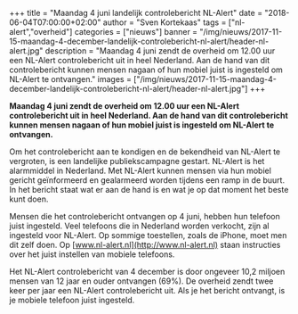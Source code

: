 +++
title = "Maandag 4 juni landelijk controlebericht NL-Alert"
date = "2018-06-04T07:00:00+02:00"
author = "Sven Kortekaas"
tags = ["nl-alert","overheid"]
categories = ["nieuws"]
banner = "/img/nieuws/2017-11-15-maandag-4-december-landelijk-controlebericht-nl-alert/header-nl-alert.jpg"
description = "Maandag 4 juni zendt de overheid om 12.00 uur een NL-Alert controlebericht uit in heel Nederland. Aan de hand van dit controlebericht kunnen mensen nagaan of hun mobiel juist is ingesteld om NL-Alert te ontvangen."
images = ["/img/nieuws/2017-11-15-maandag-4-december-landelijk-controlebericht-nl-alert/header-nl-alert.jpg"]
+++

**Maandag 4 juni zendt de overheid om 12.00 uur een NL-Alert controlebericht uit in heel Nederland. Aan de hand van dit controlebericht kunnen mensen nagaan of hun mobiel juist is ingesteld om NL-Alert te ontvangen.**  

Om het controlebericht aan te kondigen en de bekendheid van NL-Alert te vergroten, is een landelijke publiekscampagne gestart. NL-Alert is het alarmmiddel in Nederland. Met NL-Alert kunnen mensen via hun mobiel gericht geïnformeerd en gealarmeerd worden tijdens een ramp in de buurt. In het bericht staat wat er aan de hand is en wat je op dat moment het beste kunt doen.  

Mensen die het controlebericht ontvangen op 4 juni, hebben hun telefoon juist ingesteld. Veel telefoons die in Nederland worden verkocht, zijn al ingesteld voor NL-Alert. Op sommige toestellen, zoals de iPhone, moet men dit zelf doen. Op [www.nl-alert.nl](http://www.nl-alert.nl) staan instructies over het juist instellen van mobiele telefoons.  

Het NL-Alert controlebericht van 4 december is door ongeveer 10,2 miljoen mensen van 12 jaar en ouder ontvangen (69%). De overheid zendt twee keer per jaar een NL-Alert controlebericht uit. Als je het bericht ontvangt, is je mobiele telefoon juist ingesteld. 

